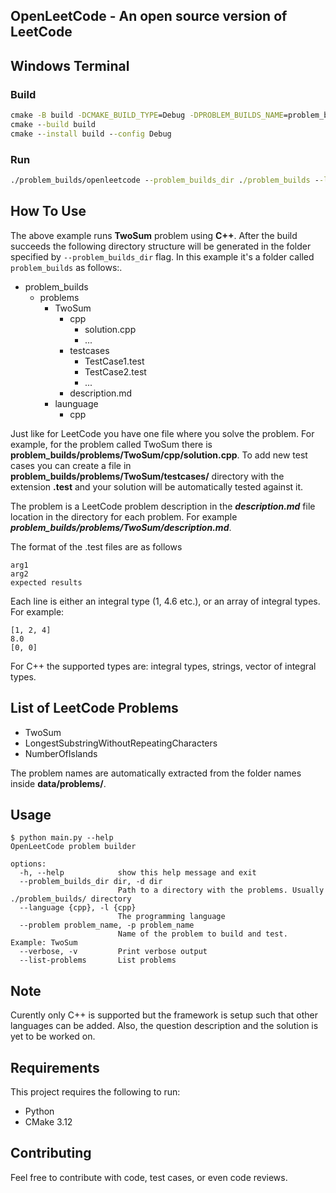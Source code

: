 OpenLeetCode - An open source version of LeetCode
--------------------------------------------------------

## Windows Terminal

### Build
```cmd
cmake -B build -DCMAKE_BUILD_TYPE=Debug -DPROBLEM_BUILDS_NAME=problem_builds
cmake --build build
cmake --install build --config Debug
```

### Run
```cmd
./problem_builds/openleetcode --problem_builds_dir ./problem_builds --language cpp --problem TwoSum
```

## How To Use
The above example runs **TwoSum** problem using **C++**.
After the build succeeds the following directory structure will be generated in the folder specified by ``--problem_builds_dir`` flag. In this example it's a folder called ``problem_builds`` as follows:.

- problem_builds
  - problems
    - TwoSum
      - cpp
        - solution.cpp
        - ...
      - testcases
        - TestCase1.test
        - TestCase2.test
        - ...
      - description.md
    - launguage
      - cpp

Just like for LeetCode you have one file where you solve the problem. For example, for the problem called TwoSum there is **problem_builds/problems/TwoSum/cpp/solution.cpp**. To add new test cases you can create a file in **problem_builds/problems/TwoSum/testcases/** directory with the extension **.test** and your solution will be automatically tested against it.

The problem is a LeetCode problem description in the ***description.md*** file location in the directory for each problem. For example ***problem_builds/problems/TwoSum/description.md***.

The format of the .test files are as follows

```text
arg1
arg2
expected results
```

Each line is either an integral type (1, 4.6 etc.), or an array of integral types. For example:

```text
[1, 2, 4]
8.0
[0, 0]
```

For C++ the supported types are: integral types, strings, vector of integral types.

## List of LeetCode Problems
* TwoSum
* LongestSubstringWithoutRepeatingCharacters
* NumberOfIslands

The problem names are automatically extracted from the folder names inside **data/problems/**.

## Usage
```text
$ python main.py --help
OpenLeetCode problem builder

options:
  -h, --help            show this help message and exit
  --problem_builds_dir dir, -d dir
                        Path to a directory with the problems. Usually ./problem_builds/ directory
  --language {cpp}, -l {cpp}
                        The programming language
  --problem problem_name, -p problem_name
                        Name of the problem to build and test. Example: TwoSum
  --verbose, -v         Print verbose output
  --list-problems       List problems
```

## Note
Curently only C++ is supported but the framework is setup such that other languages can be added. Also, the question description and the solution is yet to be worked on.

## Requirements
This project requires the following to run:

- Python
- CMake 3.12

## Contributing
Feel free to contribute with code, test cases, or even code reviews.